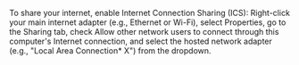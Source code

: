 To share your internet, enable Internet Connection Sharing (ICS): Right-click your main internet adapter (e.g., Ethernet or Wi-Fi), select Properties, go to the Sharing tab, check Allow other network users to connect through this computer's Internet connection, and select the hosted network adapter (e.g., "Local Area Connection* X") from the dropdown.
